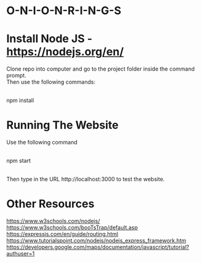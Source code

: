 # O-N-I-O-N-R-I-N-G-S

# Install Node JS - https://nodejs.org/en/

Clone repo into computer and go to the project folder inside the command prompt. <br/>
Then use the following commands: <br/> <br/>

npm install <br>

# Running The Website

Use the following command <br/><br/>

npm start<br/><br/>

Then type in the URL http://localhost:3000 to test the website.

# Other Resources

https://www.w3schools.com/nodejs/ <br/>
https://www.w3schools.com/booTsTrap/default.asp <br/>
https://expressjs.com/en/guide/routing.html <br/>
https://www.tutorialspoint.com/nodejs/nodejs_express_framework.htm <br/>
https://developers.google.com/maps/documentation/javascript/tutorial?authuser=1 <br/>